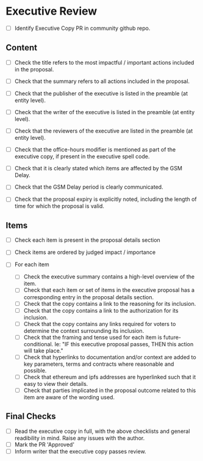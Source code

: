 
# Executive Review

- [ ] Identify Executive Copy PR in community github repo.

## Content
- [ ] Check the title refers to the most impactful / important actions included in the proposal.
- [ ] Check that the summary refers to all actions included in the proposal.

- [ ] Check that the publisher of the executive is listed in the preamble (at entity level).
- [ ] Check that the writer of the executive is listed in the preamble (at entity level).
- [ ] Check that the reviewers of the executive are listed in the preamble (at entity level).

- [ ] Check that the office-hours modifier is mentioned as part of the executive copy, if present in the executive spell code.
- [ ] Check that it is clearly stated which items are affected by the GSM Delay.
- [ ] Check that the GSM Delay period is clearly communicated.
- [ ] Check that the proposal expiry is explicitly noted, including the length of time for which the proposal is valid.

## Items

- [ ] Check each item is present in the proposal details section
- [ ] Check items are ordered by judged impact / importance

- [ ] For each item
	- [ ] Check the executive summary contains a high-level overview of the item.
	- [ ] Check that each item or set of items in the executive proposal has a corresponding entry in the proposal details section.
	- [ ] Check that the copy contains a link to the reasoning for its inclusion.
	- [ ] Check that the copy contains a link to the authorization for its inclusion.
	- [ ] Check that the copy contains any links required for voters to determine the context surrounding its inclusion.
	- [ ] Check that the framing and tense used for each item is future-conditional. Ie: "IF this executive proposal passes, THEN this action will take place."
	- [ ] Check that hyperlinks to documentation and/or context are added to key parameters, terms and contracts where reasonable and possible.
	- [ ] Check that ethereum and ipfs addresses are hyperlinked such that it easy to view their details.
	- [ ] Check that parties implicated in the proposal outcome related to this item are aware of the wording used.

## Final Checks

- [ ] Read the executive copy in full, with the above checklists and general readibility in mind. Raise any issues with the author.
- [ ] Mark the PR 'Approved'
- [ ] Inform writer that the executive copy passes review.